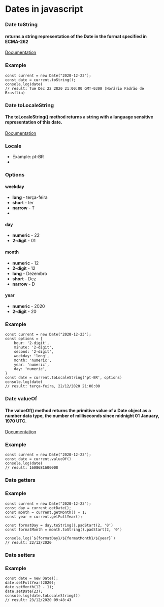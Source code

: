 # **Dates in javascript**

### **Date toString**
#### returns a string representation of the Date in the format specified in ECMA-262
[Documentation](https://developer.mozilla.org/en-US/docs/Web/JavaScript/Reference/Global_Objects/Date/toString)

### Example
```
const current = new Date("2020-12-23");
const date = current.toString();
console.log(date)
// result: Tue Dec 22 2020 21:00:00 GMT-0300 (Horário Padrão de Brasília)
```

### **Date toLocaleString**
#### The toLocaleString() method returns a string with a language sensitive representation of this date.
[Documentation](https://developer.mozilla.org/en-US/docs/Web/JavaScript/Reference/Global_Objects/Date/toLocaleString)
### **Locale**
- Example: pt-BR
- 
### **Options**

#### **weekday**
- **long** - terça-feira
- **short** - ter
- **narrow** - T
- 
#### **day**
- **numeric** - 22
- **2-digit** - 01

#### **month**
- **numeric** - 12
- **2-digit** - 12
- **long** - Dezembro
- **short** - Dez
- **narrow** - D

#### **year**
- **numeric** - 2020
- **2-digit** - 20

### Example
```
const current = new Date("2020-12-23");
const options = {
    hour: '2-digit',
    minute: '2-digit',
    second: '2-digit',
    weekday: 'long',
    month: 'numeric',
    year: 'numeric',
    day: 'numeric',
}
const date = current.toLocaleString('pt-BR', options)
console.log(date)
// result: terça-feira, 22/12/2020 21:00:00
```

### **Date valueOf**
#### The valueOf() method returns the primitive value of a Date object as a number data type, the number of milliseconds since midnight 01 January, 1970 UTC.
[Documentation](https://developer.mozilla.org/en-US/docs/Web/JavaScript/Reference/Global_Objects/Date/toString)

### Example
```
const current = new Date("2020-12-23");
const date = current.valueOf()
console.log(date)
// result: 1608681600000
```

### **Date getters**

### Example
```
const current = new Date("2020-12-23");
const day = current.getDate();
const month = current.getMonth() + 1;
const year = current.getFullYear();

const formatDay = day.toString().padStart(2, '0')
const formatMonth = month.toString().padStart(2, '0')

console.log(`${formatDay}/${formatMonth}/${year}`)
// result: 22/12/2020
```


### **Date setters**

### Example
```
const date = new Date();
date.setFullYear(2020);
date.setMonth(12 - 1);
date.setDate(23);
console.log(date.toLocaleString())
// result: 23/12/2020 09:48:43
```